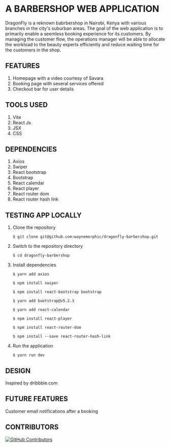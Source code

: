# A BARBERSHOP WEB APPLICATION 
DragonFly is a reknown babrbershop in Nairobi, Kenya with various branches in the city's suburban areas. The goal of the web application is to primarily enable a seemless booking experience for its customers. By managing the customer flow, the operations manager will be able to allocate the workload to the beauty experts efficiently and reduce waiting time for the customers in the shop.

## FEATURES 
1. Homepage with a video courtesy of Savara
2. Booking page with several services offered
3. Checkout bar for user details

## TOOLS USED
1. Vite
2. React Js
3. JSX
4. CSS

## DEPENDENCIES
1. Axios
2. Swiper
3. React bootstrap
4. Bootstrap
5. React calendar
6. React player
7. React router dom
8. React router hash link

## TESTING APP LOCALLY
1. Clone the repository

    `$ git clone git@github.com:waynemorphic/dragonfly-barbershop.git `

2. Switch to the repository directory

    `$ cd dragonfly-barbershop`

3. Install dependencies

    `$ yarn add axios`

    `$ npm install swiper`

    `$ npm install react-bootstrap bootstrap`

    `$ yarn add bootstrap@v5.2.3`

    `$ yarn add react-calendar`

    `$ npm install react-player`

    `$ npm install react-router-dom`

    `$ npm install --save react-router-hash-link`

4. Run the application

    `$ yarn run dev`

## DESIGN
Inspired by dribbble.com

## FUTURE FEATURES
Customer email notifications after a booking

## CONTRIBUTORS
[![GitHub Contributors](https://img.shields.io/github/contributors/waynemorphic/dragonfly-barbershop)](https://github.com/waynemorphic/dragonfly-barbershop/graphs/contributors)